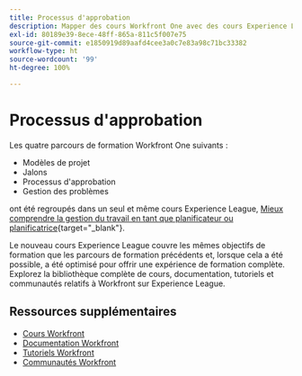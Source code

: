 ```yaml
---
title: Processus d'approbation
description: Mapper des cours Workfront One avec des cours Experience League
exl-id: 80189e39-8ece-48ff-865a-811c5f007e75
source-git-commit: e1850919d89aafd4cee3a0c7e83a98c71bc33382
workflow-type: ht
source-wordcount: '99'
ht-degree: 100%

---
```


# Processus d&#39;approbation

Les quatre parcours de formation Workfront One suivants :

* Modèles de projet
* Jalons
* Processus d&#39;approbation
* Gestion des problèmes

ont été regroupés dans un seul et même cours Experience League, [Mieux comprendre la gestion du travail en tant que planificateur ou planificatrice](https://experienceleague.adobe.com/?recommended=Workfront-U-1-2022.3.planners){target="_blank"}.

Le nouveau cours Experience League couvre les mêmes objectifs de formation que les parcours de formation précédents et, lorsque cela a été possible, a été optimisé pour offrir une expérience de formation complète.  Explorez la bibliothèque complète de cours, documentation, tutoriels et communautés relatifs à Workfront sur Experience League.

## Ressources supplémentaires

* [Cours Workfront](https://experienceleague.adobe.com/?lang=fr&amp;Solution=Workfront#courses)
* [Documentation Workfront](https://experienceleague.adobe.com/docs/workfront.html?lang=fr)
* [Tutoriels Workfront](https://experienceleague.adobe.com/docs/workfront-learn/tutorials-workfront/home.html?lang=fr)
* [Communautés Workfront](https://experienceleaguecommunities.adobe.com/t5/workfront/ct-p/workfront)
